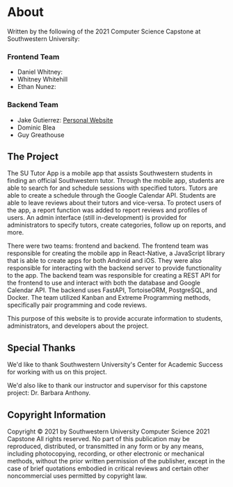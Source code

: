 # About

Written by the following of the 2021 Computer Science Capstone at Southwestern University:

### Frontend Team
 
 - Daniel Whitney:
 - Whitney Whitehill
 - Ethan Nunez:


### Backend Team

 - Jake Gutierrez: <a href="https://jakegut.com" target="_blank">Personal Website</a>
 - Dominic Blea
 - Guy Greathouse


## The Project

The SU Tutor App is a mobile app that assists Southwestern students in finding an official Southwestern tutor. Through the mobile app, students are able to search for and schedule sessions with specified tutors. Tutors are able to create a schedule through the Google Calendar API. Students are able to leave reviews about their tutors and vice-versa. To protect users of the app, a report function was added to report reviews and profiles of users. An admin interface (still in-development) is provided for administrators to specify tutors, create categories, follow up on reports, and more.

There were two teams: frontend and backend. The frontend team was responsible for creating the mobile app in React-Native, a JavaScript library that is able to create apps for both Android and iOS. They were also responsible for interacting with the backend server to provide functionality to the app. The backend team was responsible for creating a REST API for the frontend to use and interact with both the database and Google Calendar API. The backend uses FastAPI, TortoiseORM, PostgreSQL, and Docker. The team utilized Kanban and Extreme Programming methods, specifically pair programming and code reviews.

This purpose of this website is to provide accurate information to students, administrators, and developers about the project. 

## Special Thanks

We'd like to thank Southwestern University's Center for Academic Success for working with us on this project.

We'd also like to thank our instructor and supervisor for this capstone project: Dr. Barbara Anthony.


## Copyright Information

Copyright © 2021 by Southwestern University Computer Science 2021 Capstone
All rights reserved. No part of this publication may be reproduced, distributed, or transmitted in any form or by any means, including photocopying, recording, or other electronic or mechanical methods, without the prior written permission of the publisher, except in the case of brief quotations embodied in critical reviews and certain other noncommercial uses permitted by copyright law.
